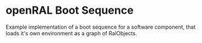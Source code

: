 # openRAL Boot Sequence

Example implementation of a boot sequence for a software component, that loads it's own environment as a graph of RalObjects.

